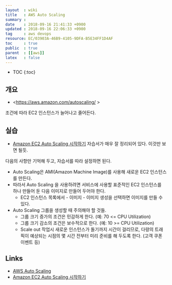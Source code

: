 ```yaml
---
layout  : wiki
title   : AWS Auto Scaling
summary : 
date    : 2018-09-16 21:41:33 +0900
updated : 2018-09-16 22:06:33 +0900
tag     : aws devops
resource: EC/03903A-46B9-4105-9DFA-B5E34FF1D4AF
toc     : true
public  : true
parent  : [[aws]]
latex   : false
---
```

* TOC
{:toc}

## 개요

* <https://aws.amazon.com/autoscaling/ >

조건에 따라 EC2 인스턴스가 늘어나고 줄어든다.

## 실습

* [Amazon EC2 Auto Scaling 시작하기](https://docs.aws.amazon.com/ko_kr/autoscaling/ec2/userguide/GettingStartedTutorial.html ) 자습서가 매우 잘 정리되어 있다. 이것만 보면 될듯.

다음의 사항만 기억해 두고, 자습서를 따라 설정하면 된다.

* Auto Scaling은 AMI(Amazon Machine Image)를 사용해 새로운 EC2 인스턴스를 만든다.
* 따라서 Auto Scaling 을 사용하려면 서비스에 사용할 표준적인 EC2 인스턴스를 하나 만들어 둔 다음 이미지로 만들어 두어야 한다.
    * EC2 인스턴스 목록에서 - 이미지 - 이미지 생성을 선택하면 이미지를 만들 수 있다.
* Auto Scaling 그룹을 생성할 때 주의해야 할 것들.
    * 그룹 크기 증가의 조건은 민감하게 한다. (예: 70 <= CPU Utilization)
    * 그룹 크기 감소의 조건은 보수적으로 한다. (예: 10 >= CPU Utilization)
    * Scale out 작업시 새로운 인스턴스가 돌기까지 시간이 걸리므로, 다량의 트래픽이 예상되는 시점의 몇 시간 전부터 미리 준비를 해 두도록 한다. (고객 쿠폰 이벤트 등)



## Links

* [AWS Auto Scaling](https://aws.amazon.com/autoscaling/ )
* [Amazon EC2 Auto Scaling 시작하기](https://docs.aws.amazon.com/ko_kr/autoscaling/ec2/userguide/GettingStartedTutorial.html )
